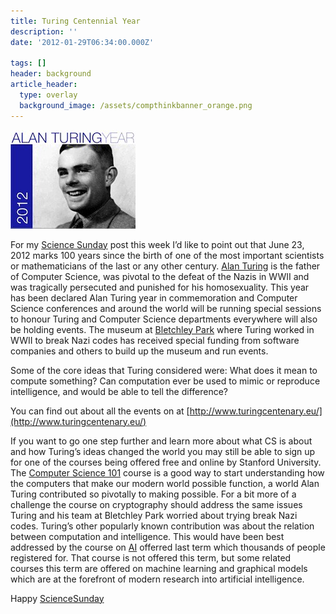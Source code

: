 ```yaml
---
title: Turing Centennial Year
description: ''
date: '2012-01-29T06:34:00.000Z'

tags: []
header: background
article_header:	
  type: overlay
  background_image: /assets/compthinkbanner_orange.png
---
```


![](/assets/0__Z7WcSz6gSzTj2sW2.jpg)

For my [Science Sunday](https://plus.google.com/u/0/s/%23ScienceSunday) post this week I’d like to point out that June 23, 2012 marks 100 years since the birth of one of the most important scientists or mathematicians of the last or any other century. [Alan Turing](http://en.wikipedia.org/wiki/Alan_Turing "Alan Turing") is the father of Computer Science, was pivotal to the defeat of the Nazis in WWII and was tragically persecuted and punished for his homosexuality. This year has been declared Alan Turing year in commemoration and Computer Science conferences and around the world will be running special sessions to honour Turing and Computer Science departments everywhere will also be holding events. The museum at [Bletchley Park](http://www.bletchleypark.org/) where Turing worked in WWII to break Nazi codes has received special funding from software companies and others to build up the museum and run events.  

Some of the core ideas that Turing considered were: What does it mean to compute something? Can computation ever be used to mimic or reproduce intelligence, and would be able to tell the difference?  

You can find out about all the events on at [http://www.turingcentenary.eu/](http://www.turingcentenary.eu/)  

If you want to go one step further and learn more about what CS is about and how Turing’s ideas changed the world you may still be able to sign up for one of the courses being offered free and online by Stanford University. The [Computer Science 101](http://www.cs101-class.org/) course is a good way to start understanding how the computers that make our modern world possible function, a world Alan Turing contributed so pivotally to making possible. For a bit more of a challenge the course on cryptography should address the same issues Turing and his team at Bletchley Park worried about trying break Nazi codes. Turing’s other popularly known contribution was about the relation between computation and intelligence. This would have been best addressed by the course on [AI](http://en.wikipedia.org/wiki/Artificial_intelligence "Artificial intelligence") offerred last term which thousands of people registered for. That course is not offered this term, but some related courses this term are offered on machine learning and graphical models which are at the forefront of modern research into artificial intelligence.  

Happy [ScienceSunday](https://plus.google.com/u/0/s/%23sciencesunday)
